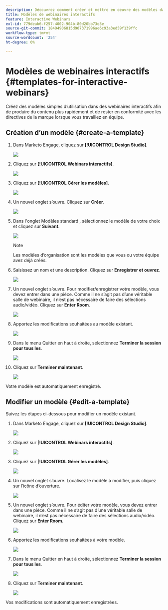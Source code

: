 ```yaml
---
description: Découvrez comment créer et mettre en oeuvre des modèles dans des webinaires interactifs.
title: Modèles de webinaires interactifs
feature: Interactive Webinars
exl-id: 779deab6-f257-4002-904b-80d20bb73e3e
source-git-commit: 18494906815d907371996ae6c93a3ed59f139ffc
workflow-type: tm+mt
source-wordcount: '254'
ht-degree: 0%

---
```


# Modèles de webinaires interactifs {#templates-for-interactive-webinars}

Créez des modèles simples d’utilisation dans des webinaires interactifs afin de produire du contenu plus rapidement et de rester en conformité avec les directives de la marque lorsque vous travaillez en équipe.

## Création d’un modèle {#create-a-template}

1. Dans Marketo Engage, cliquez sur **[!UICONTROL Design Studio]**.

   ![](assets/templates-for-interactive-webinars-1.png)

1. Cliquez sur **[!UICONTROL Webinars interactifs]**.

   ![](assets/templates-for-interactive-webinars-2.png)

1. Cliquez sur **[!UICONTROL Gérer les modèles]**.

   ![](assets/templates-for-interactive-webinars-3.png)

1. Un nouvel onglet s’ouvre. Cliquez sur **Créer**.

   ![](assets/templates-for-interactive-webinars-4.png)

1. Dans l&#39;onglet Modèles standard , sélectionnez le modèle de votre choix et cliquez sur **Suivant**.

   ![](assets/templates-for-interactive-webinars-5.png)

   >[!NOTE]
   >
   >Les modèles d’organisation sont les modèles que vous ou votre équipe avez déjà créés.

1. Saisissez un nom et une description. Cliquez sur **Enregistrer et ouvrez**.

   ![](assets/templates-for-interactive-webinars-6.png)

1. Un nouvel onglet s’ouvre. Pour modifier/enregistrer votre modèle, vous devez entrer dans une pièce. Comme il ne s’agit pas d’une véritable salle de webinaire, il n’est pas nécessaire de faire des sélections audio/vidéo. Cliquez sur **Enter Room**.

   ![](assets/templates-for-interactive-webinars-7.png)

1. Apportez les modifications souhaitées au modèle existant.

   ![](assets/templates-for-interactive-webinars-8.png)

1. Dans le menu Quitter en haut à droite, sélectionnez **Terminer la session pour tous les**.

   ![](assets/templates-for-interactive-webinars-9.png)

1. Cliquez sur **Terminer maintenant**.

   ![](assets/templates-for-interactive-webinars-10.png)

Votre modèle est automatiquement enregistré.

## Modifier un modèle {#edit-a-template}

Suivez les étapes ci-dessous pour modifier un modèle existant.

1. Dans Marketo Engage, cliquez sur **[!UICONTROL Design Studio]**.

   ![](assets/templates-for-interactive-webinars-11.png)

1. Cliquez sur **[!UICONTROL Webinars interactifs]**.

   ![](assets/templates-for-interactive-webinars-12.png)

1. Cliquez sur **[!UICONTROL Gérer les modèles]**.

   ![](assets/templates-for-interactive-webinars-13.png)

1. Un nouvel onglet s’ouvre. Localisez le modèle à modifier, puis cliquez sur l’icône d’ouverture.

   ![](assets/templates-for-interactive-webinars-14.png)

1. Un nouvel onglet s’ouvre. Pour éditer votre modèle, vous devez entrer dans une pièce. Comme il ne s’agit pas d’une véritable salle de webinaire, il n’est pas nécessaire de faire des sélections audio/vidéo. Cliquez sur **Enter Room**.

   ![](assets/templates-for-interactive-webinars-15.png)

1. Apportez les modifications souhaitées à votre modèle.

   ![](assets/templates-for-interactive-webinars-16.png)

1. Dans le menu Quitter en haut à droite, sélectionnez **Terminer la session pour tous les**.

   ![](assets/templates-for-interactive-webinars-17.png)

1. Cliquez sur **Terminer maintenant**.

   ![](assets/templates-for-interactive-webinars-18.png)

Vos modifications sont automatiquement enregistrées.
